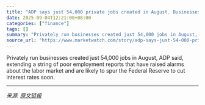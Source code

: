 ```yaml
---
title: "ADP says just 54,000 private jobs created in August. Businesses still hesitant to hire."
date: 2025-09-04T12:21:00+08:00
categories: ["finance"]
tags: []
summary: "Privately run businesses created just 54,000 jobs in August, ADP said, extending a string of poor employment reports that have raised alarms about the labor market and are likely to spur the Federal R"
source_url: "https://www.marketwatch.com/story/adp-says-just-54-000-private-jobs-created-in-august-businesses-still-hesitant-to-hire-d9a58ff5?mod=mw_rss_topstories"
---
```


Privately run businesses created just 54,000 jobs in August, ADP said, extending a string of poor employment reports that have raised alarms about the labor market and are likely to spur the Federal Reserve to cut interest rates soon.

---

*来源: [原文链接](https://www.marketwatch.com/story/adp-says-just-54-000-private-jobs-created-in-august-businesses-still-hesitant-to-hire-d9a58ff5?mod=mw_rss_topstories)*
